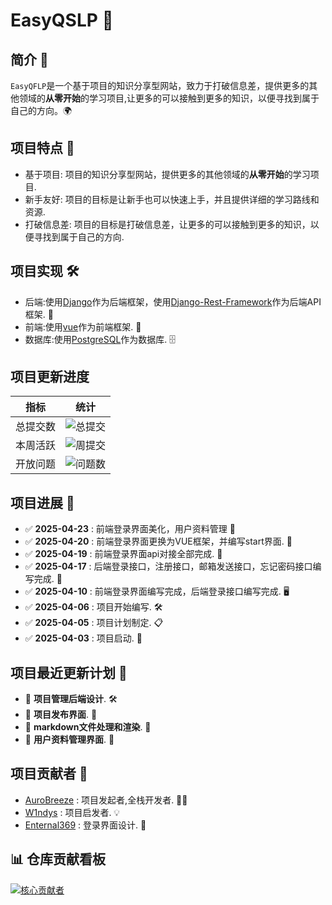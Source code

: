 # EasyQSLP 🚀

## 简介 🌟

`EasyQFLP`是一个基于项目的知识分享型网站，致力于打破信息差，提供更多的其他领域的**从零开始**的学习项目,让更多的可以接触到更多的知识，以便寻找到属于自己的方向。🌍

## 项目特点 🎯

- 基于项目: 项目的知识分享型网站，提供更多的其他领域的**从零开始**的学习项目.
- 新手友好: 项目的目标是让新手也可以快速上手，并且提供详细的学习路线和资源.
- 打破信息差: 项目的目标是打破信息差，让更多的可以接触到更多的知识，以便寻找到属于自己的方向.

## 项目实现 🛠️

- 后端:使用[Django](https://www.djangoproject.com/)作为后端框架，使用[Django-Rest-Framework](https://www.django-rest-framework.org/)作为后端API框架. 🐍
- 前端:使用[vue](https://cn.vuejs.org/)作为前端框架. 🎨
- 数据库:使用[PostgreSQL](https://www.postgresql.org/)作为数据库. 🗄️

## 项目更新进度

| 指标 | 统计                                                                          |
|------|-----------------------------------------------------------------------------|
| 总提交数 | ![总提交](https://img.shields.io/github/commit-activity/t/AuroBreeze/EasyQSLP) |
| 本周活跃 | ![周提交](https://img.shields.io/github/commit-activity/w/AuroBreeze/EasyQSLP) |
| 开放问题 | ![问题数](https://img.shields.io/github/issues/AuroBreeze/EasyQSLP)            |



## 项目进展 📅

- ✅ **2025-04-23** : 前端登录界面美化，用户资料管理 🎉
- ✅ **2025-04-20** : 前端登录界面更换为VUE框架，并编写start界面. 🎨
- ✅ **2025-04-19** : 前端登录界面api对接全部完成. 🎉
- ✅ **2025-04-17** : 后端登录接口，注册接口，邮箱发送接口，忘记密码接口编写完成. 🎉
- ✅ **2025-04-10** : 前端登录界面编写完成，后端登录接口编写完成. 🖥️
- ✅ **2025-04-06** : 项目开始编写. 🛠️
- ✅ **2025-04-05** : 项目计划制定. 📋
- ✅ **2025-04-03** : 项目启动. 🚀

## 项目最近更新计划 📝

- 🔄 **项目管理后端设计**. 🛠️
- 🔧 **项目发布界面**. 🎨
- 📧 **markdown文件处理和渲染**. 📨
- 📝 **用户资料管理界面**. 📝


## 项目贡献者 👥

- [AuroBreeze](https://github.com/AuroBreeze) : 项目发起者,全栈开发者. 🧑‍💻
- [W1ndys](https://github.com/W1ndys) : 项目启发者. 💡
- [Enternal369](https://github.com/Enternal369) : 登录界面设计. 🎨

## 📊 仓库贡献看板

[![核心贡献者](https://contrib.rocks/image?repo=AuroBreeze/EasyQFLP)](https://github.com/AuroBreeze/EasyQFLP/graphs/contributors)

